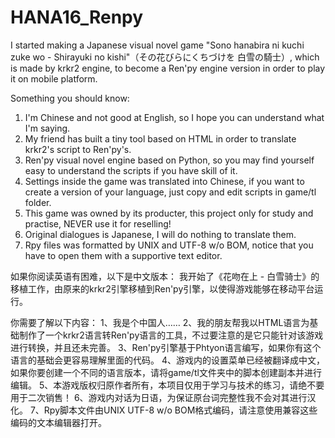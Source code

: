 # HANA16_Renpy
I started making a Japanese visual novel game "Sono hanabira ni kuchi zuke wo - Shirayuki no kishi"（その花びらにくちづけを 白雪の騎士）, 
which is made by krkr2 engine, to become a Ren'py engine version in order to play it on mobile platform.

Something you should know:
1. I'm Chinese and not good at English, so I hope you can understand what I'm saying.
2. My friend has built a tiny tool based on HTML in order to translate krkr2's script to Ren'py's.
3. Ren'py visual novel engine based on Python, so you may find yourself easy to understand the scripts if you have skill of it.
4. Settings inside the game was translated into Chinese, if you want to create a version of your language, just copy and edit scripts in game/tl folder.
5. This game was owned by its producter, this project only for study and practise, NEVER use it for reselling!
6. Original dialogues is Japanese, I will do nothing to translate them.
7. Rpy files was formatted by UNIX and UTF-8 w/o BOM, notice that you have to open them with a supportive text editor.

如果你阅读英语有困难，以下是中文版本：
我开始了《花吻在上 - 白雪骑士》的移植工作，由原来的krkr2引擎移植到Ren'py引擎，以使得游戏能够在移动平台运行。

你需要了解以下内容：
1、我是个中国人……
2、我的朋友帮我以HTML语言为基础制作了一个krkr2语言转Ren'py语言的工具，不过要注意的是它只能针对该游戏进行转换，并且还未完善。
3、Ren'py引擎基于Phtyon语言编写，如果你有这个语言的基础会更容易理解里面的代码。
4、游戏内的设置菜单已经被翻译成中文，如果你要创建一个不同的语言版本，请将game/tl文件夹中的脚本创建副本并进行编辑。
5、本游戏版权归原作者所有，本项目仅用于学习与技术的练习，请绝不要用于二次销售！
6、游戏内对话为日语，为保证原台词完整性我不会对其进行汉化。
7、Rpy脚本文件由UNIX UTF-8 w/o BOM格式编码，请注意使用兼容这些编码的文本编辑器打开。